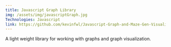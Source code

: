 ```yaml
---
title: Javascript Graph Library
img: /assets/img/javascriptGraph.jpg
Technologies: Javascript
link: https://github.com/kevinfwl/Javascript-Graph-and-Maze-Gen-Visualizer
---
```


A light weight library for working with graphs and graph visualization. 